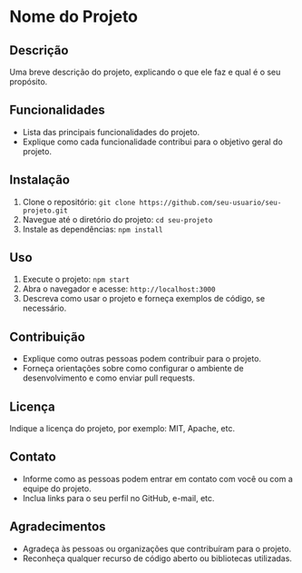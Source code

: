 # Nome do Projeto

## Descrição

Uma breve descrição do projeto, explicando o que ele faz e qual é o seu propósito.

## Funcionalidades

- Lista das principais funcionalidades do projeto.
- Explique como cada funcionalidade contribui para o objetivo geral do projeto.

## Instalação

1. Clone o repositório: `git clone https://github.com/seu-usuario/seu-projeto.git`
2. Navegue até o diretório do projeto: `cd seu-projeto`
3. Instale as dependências: `npm install`

## Uso

1. Execute o projeto: `npm start`
2. Abra o navegador e acesse: `http://localhost:3000`
3. Descreva como usar o projeto e forneça exemplos de código, se necessário.

## Contribuição

- Explique como outras pessoas podem contribuir para o projeto.
- Forneça orientações sobre como configurar o ambiente de desenvolvimento e como enviar pull requests.

## Licença

Indique a licença do projeto, por exemplo: MIT, Apache, etc.

## Contato

- Informe como as pessoas podem entrar em contato com você ou com a equipe do projeto.
- Inclua links para o seu perfil no GitHub, e-mail, etc.

## Agradecimentos

- Agradeça às pessoas ou organizações que contribuíram para o projeto.
- Reconheça qualquer recurso de código aberto ou bibliotecas utilizadas.
